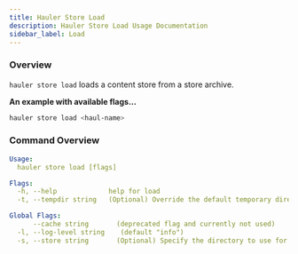 ```yaml
---
title: Hauler Store Load
description: Hauler Store Load Usage Documentation
sidebar_label: Load
---
```


### Overview

`hauler store load` loads a content store from a store archive.

**An example with available flags...**

```bash
hauler store load <haul-name>
```

### Command Overview

```yaml
Usage:
  hauler store load [flags]

Flags:
  -h, --help             help for load
  -t, --tempdir string   (Optional) Override the default temporary directiory determined by the OS

Global Flags:
      --cache string       (deprecated flag and currently not used)
  -l, --log-level string    (default "info")
  -s, --store string       (Optional) Specify the directory to use for the content store (default "store")
```
